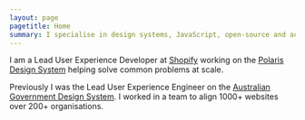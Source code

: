 ```yaml
---
layout: page
pagetitle: Home
summary: I specialise in design systems, JavaScript, open-source and accessibility. I love solving problems at scale with systemisation, automation, modern technology and thoughtful design.
---
```

I am a Lead User Experience Developer at [Shopify](https://www.shopify.com) working on the [Polaris Design System](https://polaris.shopify.com/) helping solve common problems at scale.

Previously I was the Lead User Experience Engineer on the [Australian Government Design System](https://designsystem.gov.au). I worked in a team to align 1000+ websites over 200+ organisations.
